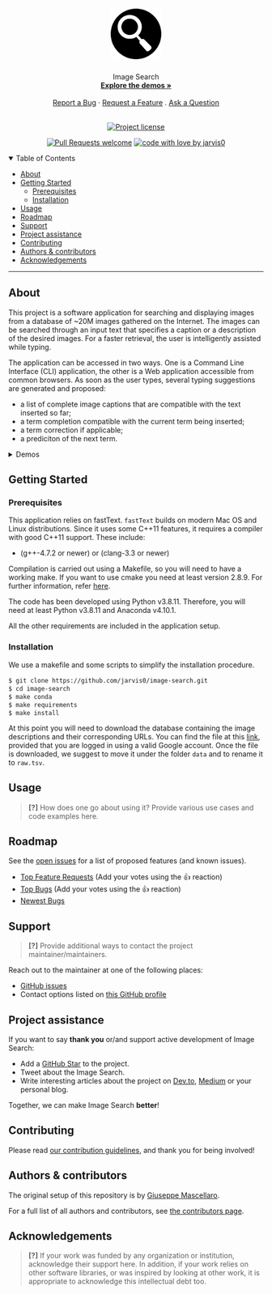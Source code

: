 <h1 align="center">
  <a href="https://github.com/jarvis0/image-search">
    <!-- Please provide path to your logo here -->
    <img src="docs/images/logo.png" alt="Logo" width="100" height="100">
  </a>
</h1>

<div align="center">
  Image Search
  <br />
  <a href="#about"><strong>Explore the demos »</strong></a>
  <br />
  <br />
  <a href="https://github.com/jarvis0/image-search/issues/new?assignees=&labels=bug&template=01_BUG_REPORT.md&title=bug%3A+">Report a Bug</a>
  ·
  <a href="https://github.com/jarvis0/image-search/issues/new?assignees=&labels=enhancement&template=02_FEATURE_REQUEST.md&title=feat%3A+">Request a Feature</a>
  .
  <a href="https://github.com/jarvis0/image-search/issues/new?assignees=&labels=question&template=04_SUPPORT_QUESTION.md&title=support%3A+">Ask a Question</a>
</div>

<div align="center">
<br />

[![Project license](https://img.shields.io/github/license/jarvis0/image-search.svg?style=flat-square)](LICENSE)

[![Pull Requests welcome](https://img.shields.io/badge/PRs-welcome-ff69b4.svg?style=flat-square)](https://github.com/jarvis0/image-search/issues?q=is%3Aissue+is%3Aopen+label%3A%22help+wanted%22)
[![code with love by jarvis0](https://img.shields.io/badge/%3C%2F%3E%20with%20%E2%99%A5%20by-jarvis0-ff1414.svg?style=flat-square)](https://github.com/jarvis0)

</div>

<details open="open">
<summary>Table of Contents</summary>

- [About](#about)
- [Getting Started](#getting-started)
  - [Prerequisites](#prerequisites)
  - [Installation](#installation)
- [Usage](#usage)
- [Roadmap](#roadmap)
- [Support](#support)
- [Project assistance](#project-assistance)
- [Contributing](#contributing)
- [Authors & contributors](#authors--contributors)
- [Acknowledgements](#acknowledgements)

</details>

---

## About

This project is a software application for searching and displaying images from a database of ~20M images gathered on the Internet. The images can be searched through an input text that specifies a caption or a description of the desired images. For a faster retrieval, the user is intelligently assisted while typing.

The application can be accessed in two ways. One is a Command Line Interface (CLI) application, the other is a Web application accessible from common browsers. As soon as the user types, several typing suggestions are generated and proposed:
- a list of complete image captions that are compatible with the text inserted so far;
- a term completion compatible with the current term being inserted;
- a term correction if applicable;
- a prediciton of the next term.

<details>
<summary>Demos</summary>
<br>
|                               Home Page                               |                               Login Page                               |
| :-------------------------------------------------------------------: | :--------------------------------------------------------------------: |
| <img src="docs/images/screenshot.png" title="Home Page" width="100%"> | <img src="docs/images/screenshot.png" title="Login Page" width="100%"> |

</details>

## Getting Started

### Prerequisites
This application relies on fastText. `fastText` builds on modern Mac OS and Linux distributions. Since it uses some C++11 features, it requires a compiler with good C++11 support. These include:
- (g++-4.7.2 or newer) or (clang-3.3 or newer)

Compilation is carried out using a Makefile, so you will need to have a working make. If you want to use cmake you need at least version 2.8.9. For further information, refer [here](https://github.com/facebookresearch/fastText/tree/master).

The code has been developed using Python v3.8.11. Therefore, you will need at least Python v3.8.11 and Anaconda v4.10.1.

All the other requirements are included in the application setup.

### Installation
We use a makefile and some scripts to simplify the installation procedure.
```
$ git clone https://github.com/jarvis0/image-search.git
$ cd image-search
$ make conda
$ make requirements
$ make install
```
At this point you will need to download the database containing the image descriptions and their corresponding URLs. You can find the file at this [link](https://storage.cloud.google.com/conceptual-captions-v1-1-labels/Image_Labels_Subset_Train_GCC-Labels-training.tsv?_ga=2.234395421.-20118413.1607637118), provided that you are logged in using a valid Google account. Once the file is downloaded, we suggest to move it under the folder `data` and to rename it to `raw.tsv`.



## Usage

> **[?]**
> How does one go about using it?
> Provide various use cases and code examples here.

## Roadmap

See the [open issues](https://github.com/jarvis0/image-search/issues) for a list of proposed features (and known issues).

- [Top Feature Requests](https://github.com/jarvis0/image-search/issues?q=label%3Aenhancement+is%3Aopen+sort%3Areactions-%2B1-desc) (Add your votes using the 👍 reaction)
- [Top Bugs](https://github.com/jarvis0/image-search/issues?q=is%3Aissue+is%3Aopen+label%3Abug+sort%3Areactions-%2B1-desc) (Add your votes using the 👍 reaction)
- [Newest Bugs](https://github.com/jarvis0/image-search/issues?q=is%3Aopen+is%3Aissue+label%3Abug)

## Support

> **[?]**
> Provide additional ways to contact the project maintainer/maintainers.

Reach out to the maintainer at one of the following places:

- [GitHub issues](https://github.com/jarvis0/image-search/issues/new?assignees=&labels=question&template=04_SUPPORT_QUESTION.md&title=support%3A+)
- Contact options listed on [this GitHub profile](https://github.com/jarvis0)

## Project assistance

If you want to say **thank you** or/and support active development of Image Search:

- Add a [GitHub Star](https://github.com/jarvis0/image-search) to the project.
- Tweet about the Image Search.
- Write interesting articles about the project on [Dev.to](https://dev.to/), [Medium](https://medium.com/) or your personal blog.

Together, we can make Image Search **better**!

## Contributing



Please read [our contribution guidelines](docs/CONTRIBUTING.md), and thank you for being involved!

## Authors & contributors

The original setup of this repository is by [Giuseppe Mascellaro](https://github.com/jarvis0).

For a full list of all authors and contributors, see [the contributors page](https://github.com/jarvis0/image-search/contributors).



## Acknowledgements

> **[?]**
> If your work was funded by any organization or institution, acknowledge their support here.
> In addition, if your work relies on other software libraries, or was inspired by looking at other work, it is appropriate to acknowledge this intellectual debt too.
